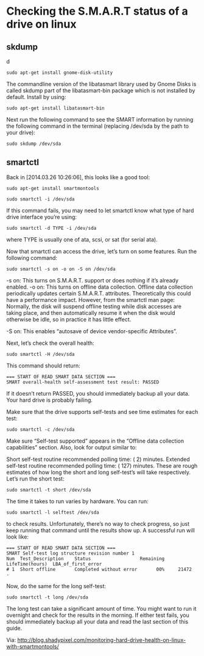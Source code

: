 # Checking the S.M.A.R.T status of a drive on linux

## skdump
d
```
sudo apt-get install gnome-disk-utility
```

The commandline version of the libatasmart library used by Gnome Disks is called skdump part of the libatasmart-bin package which is not installed by default. Install by using:

```
sudo apt-get install libatasmart-bin
```

Next run the following command to see the SMART information by running the following command in the terminal (replacing /dev/sda by the path to your drive):

```
sudo skdump /dev/sda
```

## smartctl

Back in [2014.03.26 10:26:06], this looks like a good tool:

```
sudo apt-get install smartmontools

sudo smartctl -i /dev/sda
```


If this command fails, you may need to let smartctl know what type of hard drive interface you’re using:

```
sudo smartctl -d TYPE -i /dev/sda
```

where TYPE is usually one of ata, scsi, or sat (for serial ata).


Now that smartctl can access the drive, let’s turn on some features. Run the following command:

```
sudo smartctl -s on -o on -S on /dev/sda
```

-s on: This turns on S.M.A.R.T. support or does nothing if it’s already enabled.
-o on: This turns on offline data collection. Offline data collection periodically updates certain S.M.A.R.T. attributes. Theoretically this could have a performance impact. However, from the smartctl man page:
Normally, the disk will suspend offline testing while disk accesses are taking place, and then automatically resume it when the disk would otherwise be idle, so  in  practice  it has little effect.

-S on: This enables “autosave of device vendor-specific Attributes”.


Next, let’s check the overall health:

```
sudo smartctl -H /dev/sda
```

This command should return:

```
=== START OF READ SMART DATA SECTION ===
SMART overall-health self-assessment test result: PASSED
```

If it doesn’t return PASSED, you should immediately backup all your data. Your hard drive is probably failing.





Make sure that the drive supports self-tests and see time estimates for each test:

```
sudo smartctl -c /dev/sda
```

Make sure “Self-test supported” appears in the “Offline data collection capabilities” section. Also, look for output similar to:

Short self-test routine
recommended polling time:        (   2) minutes.
Extended self-test routine
recommended polling time:        ( 127) minutes.
These are rough estimates of how long the short and long self-test’s will take respectively. Let’s run the short test:

```
sudo smartctl -t short /dev/sda
```

The time it takes to run varies by hardware. You can run:

```
sudo smartctl -l selftest /dev/sda
```

to check results. Unfortunately, there’s no way to check progress, so just keep running that command until the results show up. A successful run will look like:

```
=== START OF READ SMART DATA SECTION ===
SMART Self-test log structure revision number 1
Num  Test_Description    Status                  Remaining  LifeTime(hours)  LBA_of_first_error
# 1  Short offline       Completed without error       00%     21472         -
```

Now, do the same for the long self-test:

```
sudo smartctl -t long /dev/sda
```

The long test can take a significant amount of time. You might want to run it overnight and check for the results in the morning. If either test fails, you should immediately backup all your data and read the last section of this guide.



Via:
http://blog.shadypixel.com/monitoring-hard-drive-health-on-linux-with-smartmontools/
